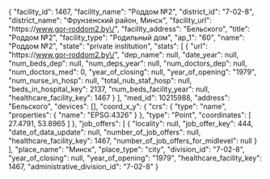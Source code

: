 {
    "facility_id": 1467,
    "facility_name": "Роддом №2",
    "district_id": "7-02-8",
    "district_name": "Фрунзенский район, Минск",
    "facility_url": "https:\/\/www.gor-roddom2.by\/",
    "facility_address": "Бельского",
    "title": "Роддом №2",
    "facility_type": "Родильный дом",
    "ap_1": "60",
    "name": "Роддом №2",
    "state": "private institution",
    "stats": [
        {
            "url": "https:\/\/www.gor-roddom2.by\/",
            "dep_name": null,
            "date_year": null,
            "num_beds_dep": null,
            "num_deps_year": null,
            "num_doctors_dep": null,
            "num_doctors_med": 0,
            "year_of_closing": null,
            "year_of_opening": "1979",
            "num_nurse_in_hosp": null,
            "total_nub_staf_hosp": null,
            "beds_in_hospital_key": 2137,
            "num_beds_facility_year": null,
            "healthcare_facility_key": 1467
        }
    ],
    "med_id": 10215988,
    "address": "Бельского",
    "devices": [],
    "coord_x_y": {
        "crs": {
            "type": "name",
            "properties": {
                "name": "EPSG:4326"
            }
        },
        "type": "Point",
        "coordinates": [
            27.4791,
            53.8965
        ]
    },
    "job_offers": [
        {
            "locality": null,
            "job_offer_key": 444,
            "date_of_data_update": null,
            "number_of_job_offers": null,
            "healthcare_facility_key": 1467,
            "number_of_job_offers_for_midlevel": null
        }
    ],
    "place_name": "Минск",
    "place_type": "city",
    "division_id": "7-02-8",
    "year_of_closing": null,
    "year_of_opening": "1979",
    "healthcare_facility_key": 1467,
    "administrative_division_id": "7-02-8"
}